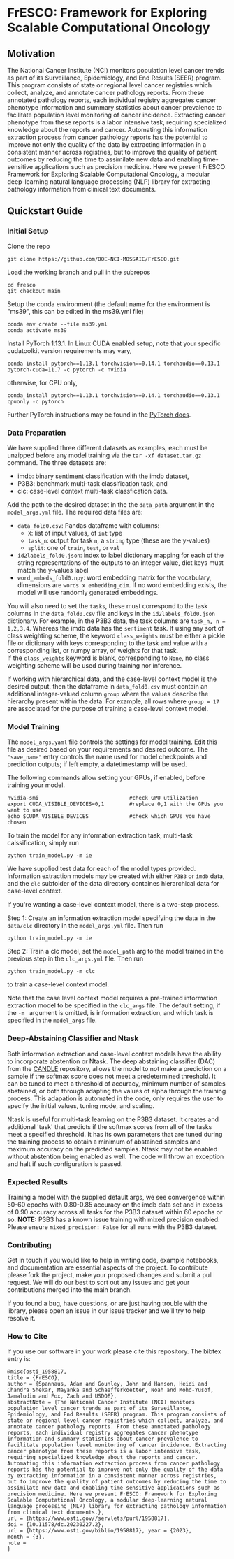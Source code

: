 # FrESCO: Framework for Exploring Scalable Computational Oncology

## Motivation
The National Cancer Institute (NCI) monitors population level cancer trends as part of its Surveillance, Epidemiology, and End Results (SEER) program. This program consists of state or regional level cancer registries which collect, analyze, and annotate cancer pathology reports. From these annotated pathology reports, each individual registry aggregates cancer phenotype information and summary statistics about cancer prevalence to facilitate population level monitoring of cancer incidence. Extracting cancer phenotype from these reports is a labor intensive task, requiring specialized knowledge about the reports and cancer. Automating this information extraction process from cancer pathology reports has the potential to  improve not only the quality of the data by extracting information in a consistent manner across registries, but to improve the quality of patient outcomes by reducing the time to assimilate new data and enabling time-sensitive applications such as precision medicine. Here we present FrESCO: Framework for Exploring Scalable Computational Oncology, a modular deep-learning natural language processing (NLP) library for extracting pathology information from clinical text documents.


## Quickstart Guide

### Initial Setup
Clone the repo
```shell
git clone https://github.com/DOE-NCI-MOSSAIC/FrESCO.git
```
Load the working branch and pull in the subrepos
```shell
cd fresco
git checkout main
```
Setup the conda environment (the default name for the environment is "ms39", this can be edited in the ms39.yml file)
```shell
conda env create --file ms39.yml
conda activate ms39
```
Install PyTorch 1.13.1. In Linux CUDA enabled setup, note that your specific cudatoolkit version requirements may vary,
```shell
conda install pytorch==1.13.1 torchvision==0.14.1 torchaudio==0.13.1 pytorch-cuda=11.7 -c pytorch -c nvidia
```
otherwise, for CPU only,
```shell
conda install pytorch==1.13.1 torchvision==0.14.1 torchaudio==0.13.1 cpuonly -c pytorch
```
Further PyTorch instructions may be found in the [PyTorch docs](https://pytorch.org/docs/stable/index.html).

### Data Preparation
We have supplied three different datasets as examples, each must be
unzipped before any model training via the `tar -xf dataset.tar.gz` command. The three datasets are:
  - imdb: binary sentiment classification with the imdb dataset,
  - P3B3: benchmark multi-task classification task, and
  - clc: case-level context multi-task classfication data.

Add the path to the desired dataset in the the `data_path` argument in the `model_args.yml` file. The required data files are:
- `data_fold0.csv`: Pandas dataframe with columns:
    - `X`: list of input values, of `int` type
    - `task_n`: output for task `n`, a `string` type (these are the y-values)
    - `split`: one of `train`, `test`, or `val`
- `id2labels_fold0.json`: index to label dictionary mapping for each of the string representations of the outputs to an integer value, dict keys must match the y-values label
- `word_embeds_fold0.npy`: word embedding matrix for the vocabulary, dimensions are `words x embedding_dim`. If no word embedding exists, the model will use randomly generated embeddings.

You will also need to set the `tasks`, these must correspond to the task columns in the `data_fold0.csv` file and keys in the `id2labels_fold0.json` dictionary.
For example, in the P3B3 data, the task columns are `task_n, n = 1,2,3,4`. Whereas the imdb data has the `sentiment` task.
If using any sort of class weighting scheme, the keyword `class_weights` must be either a pickle file or dictionary
with keys corresponding to the task and value with a corresponding list, or numpy array, of weights for that task.  
If the `class_weights` keyword is blank, corresponding to `None`, no class weighting scheme will be used during training nor inference.

If working with hierarchical data, and the case-level context model is the desired output, then the dataframe in `data_fold0.csv` must contain an additional integer-valued column `group` where the values describe the hierarchy present within the data. For example, all rows where `group = 17` are associated for the purpose of training a case-level context model.

### Model Training
The `model_args.yaml` file controls the settings for model training. Edit this file as desired based on your requirements and desired outcome.
The `"save_name"` entry controls the name used for model checkpoints and prediction outputs; if left empty, a datetimestamp will be used.

The following commands allow setting your GPUs, if enabled, before training your model.
```shell
nvidia-smi                             #check GPU utilization
export CUDA_VISIBLE_DEVICES=0,1        #replace 0,1 with the GPUs you want to use
echo $CUDA_VISIBLE_DEVICES             #check which GPUs you have chosen
```
To train the model for any information extraction task, multi-task calssification, simply run
```shell
python train_model.py -m ie
```
We have supplied test data for each of the model types provided. Information extraction models may be created with either `P3B3` or `imdb` data, and the `clc` subfolder of the data directory
containes hierarchical data for case-level context.

If you're wanting a case-level context model, there is a two-step process. 

Step 1: Create an information extraction model specifying the data in the `data/clc` directory in the `model_args.yml` file. Then run
```shell
python train_model.py -m ie 
```
Step 2: Train a clc model, set the `model_path` arg to the model trained in the previous step in the `clc_args.yml` file. Then run
```shell
python train_model.py -m clc
```
to train a case-level context model.

Note that the case level context model requires a pre-trained information extraction model to be specified in the `clc_args` file. 
The default setting, if the `-m ` argument is omitted, is information extraction, and which task is specified in the `model_args` file.

### Deep-Abstaining Classifier and Ntask

Both information extraction and case-level context models have the ability to incorporate abstention or Ntask. The deep abstaining classifier (DAC)
from the [CANDLE](https://github.com/ECP-CANDLE/Candle) repository, allows the model to
not make a prediction on a sample if the softmax score does not meet a predetermined threshold. It can be tuned to meet a threshold of accuracy, minimum number of samples
abstained, or both through adapting the values of alpha through the training process. This adapation is automated in the code, only requires the user to specify the initial
values, tuning mode, and scaling. 

Ntask is useful for multi-task learning on the P3B3 dataset. It creates and additional 'task' that predicts if the softmax scores from all
of the tasks meet a specified threshold. It has its own parameters that are tuned during the training process to obtain a minimum of abstained
samples and maximum accuracy on the predicted samples. Ntask may not be enabled without abstention being enabled as well. The code will
throw an exception and halt if such configuration is passed.

### Expected Results

Training a model with the supplied default args, we see convergence within 50-60 epochs with 0.80-0.85 accuracy on the imdb data set and
in excess of 0.90 accuracy across all tasks for the P3B3 dataset within 60 epochs or so. **NOTE:** P3B3 has a known issue training with mixed
precision enabled. Please ensure `mixed_precision: False` for all runs with the P3B3 dataset.


### Contributing

Get in touch if you would like to help in writing code, example notebooks, and documentation are essential aspects of the project. To contribute please fork the project, make your proposed changes and submit a pull request. We will do our best to sort out any issues and get your contributions merged into the main branch.

If you found a bug, have questions, or are just having trouble with the library, please open an issue in our issue tracker and we'll try to help resolve it.

### How to Cite

If you use our software in your work please cite this repository. The bibtex entry is:
```
@misc{osti_1958817,
title = {FrESCO},
author = {Spannaus, Adam and Gounley, John and Hanson, Heidi and Chandra Shekar, Mayanka and Schaefferkoetter, Noah and Mohd-Yusof, Jamaludin and Fox, Zach and USDOE},
abstractNote = {The National Cancer Institute (NCI) monitors population level cancer trends as part of its Surveillance, Epidemiology, and End Results (SEER) program. This program consists of state or regional level cancer registries which collect, analyze, and annotate cancer pathology reports. From these annotated pathology reports, each individual registry aggregates cancer phenotype information and summary statistics about cancer prevalence to facilitate population level monitoring of cancer incidence. Extracting cancer phenotype from these reports is a labor intensive task, requiring specialized knowledge about the reports and cancer. Automating this information extraction process from cancer pathology reports has the potential to improve not only the quality of the data by extracting information in a consistent manner across registries, but to improve the quality of patient outcomes by reducing the time to assimilate new data and enabling time-sensitive applications such as precision medicine. Here we present FrESCO: Framework for Exploring Scalable Computational Oncology, a modular deep-learning natural language processing (NLP) library for extracting pathology information from clinical text documents.},
url = {https://www.osti.gov//servlets/purl/1958817},
doi = {10.11578/dc.20230227.2},
url = {https://www.osti.gov/biblio/1958817}, year = {2023},
month = {3},
note =
}
```

